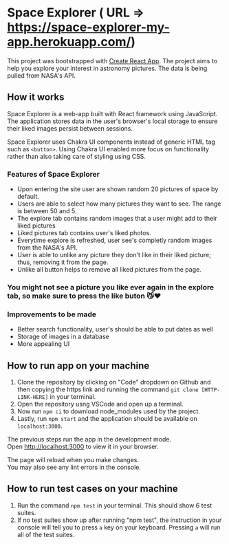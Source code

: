 # Space Explorer ( URL => https://space-explorer-my-app.herokuapp.com/)

This project was bootstrapped with [Create React App](https://github.com/facebook/create-react-app). The project aims to help you explore your interest in astronomy pictures. The data is being pulled from NASA's API. 

## How it works

Space Explorer is a web-app built with React framework using JavaScript. The application stores data in the user's browser's local storage to ensure their liked images persist between sessions. 

Space Explorer uses Chakra UI components instead of generic HTML tag such as ```<button>```. Using Chakra UI enabled more focus on functionality rather than also taking care of styling using CSS.

### Features of Space Explorer

* Upon entering the site user are shown random 20 pictures of space by default. 
* Users are able to select how many pictures they want to see. The range is between 50 and 5.
* The explore tab contains random images that a user might add to their liked pictures
* Liked pictures tab contains user's liked photos.
* Everytime explore is refreshed, user see's completly random images from the NASA's API.
* User is able to unlike any picture they don't like in their liked picture; thus, removing it from the page. 
* Unlike all button helps to remove all liked pictures from the page.
  
### You might not see a picture you like ever again in the explore tab, so make sure to press the like buton 😼❤️ 

### Improvements to be made

* Better search functionality, user's should be able to put dates as well
* Storage of images in a database
* More appealing UI

## How to run app on your machine

1) Clone the repository by clicking on "Code" dropdown on Github and then copying the https link and running the command ```git clone [HTTP-LINK-HERE]``` in your terminal.
2) Open the repository usng VSCode and open up a terminal.
3) Now run ```npm ci``` to download node_modules used by the project.
4) Lastly, run ```npm start``` and the application should be available on ```localhost:3000```.

The previous steps run the app in the development mode.\
Open [http://localhost:3000](http://localhost:3000) to view it in your browser.

The page will reload when you make changes.\
You may also see any lint errors in the console.

## How to run test cases on your machine

1) Run the command ```npm test``` in your terminal. This should show 6 test suites.
2) If no test suites show up after running "npm test", the instruction in your console will tell you to press ```a``` key on your keyboard. Pressing ```a``` will run all of the test suites.
